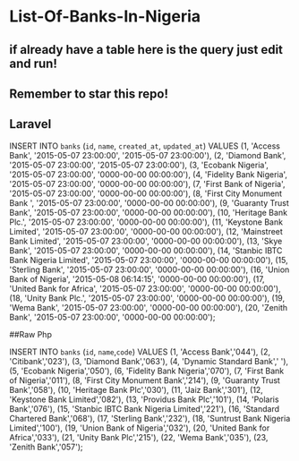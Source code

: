# List-Of-Banks-In-Nigeria


## if already have a table here is the query just edit and run!

## Remember to star this repo!

## Laravel 

INSERT INTO `banks` (`id`, `name`, `created_at`, `updated_at`) VALUES
(1, 'Access Bank', '2015-05-07 23:00:00', '2015-05-07 23:00:00'),
(2, 'Diamond Bank', '2015-05-07 23:00:00', '2015-05-07 23:00:00'),
(3, 'Ecobank Nigeria', '2015-05-07 23:00:00', '0000-00-00 00:00:00'),
(4, 'Fidelity Bank Nigeria', '2015-05-07 23:00:00', '0000-00-00 00:00:00'),
(7, 'First Bank of Nigeria', '2015-05-07 23:00:00', '0000-00-00 00:00:00'),
(8, 'First City Monument Bank ', '2015-05-07 23:00:00', '0000-00-00 00:00:00'),
(9, 'Guaranty Trust Bank', '2015-05-07 23:00:00', '0000-00-00 00:00:00'),
(10, 'Heritage Bank Plc.', '2015-05-07 23:00:00', '0000-00-00 00:00:00'),
(11, 'Keystone Bank Limited', '2015-05-07 23:00:00', '0000-00-00 00:00:00'),
(12, 'Mainstreet Bank Limited', '2015-05-07 23:00:00', '0000-00-00 00:00:00'),
(13, 'Skye Bank', '2015-05-07 23:00:00', '0000-00-00 00:00:00'),
(14, 'Stanbic IBTC Bank Nigeria Limited', '2015-05-07 23:00:00', '0000-00-00 00:00:00'),
(15, 'Sterling Bank', '2015-05-07 23:00:00', '0000-00-00 00:00:00'),
(16, 'Union Bank of Nigeria', '2015-05-08 06:14:15', '0000-00-00 00:00:00'),
(17, 'United Bank for Africa', '2015-05-07 23:00:00', '0000-00-00 00:00:00'),
(18, 'Unity Bank Plc.', '2015-05-07 23:00:00', '0000-00-00 00:00:00'),
(19, 'Wema Bank', '2015-05-07 23:00:00', '0000-00-00 00:00:00'),
(20, 'Zenith Bank', '2015-05-07 23:00:00', '0000-00-00 00:00:00');

##Raw Php

INSERT INTO `banks` (`id`, `name`,`code`) VALUES
(1, 'Access Bank','044'),
(2, 'Citibank','023'),
(3, 'Diamond Bank','063'),
(4, 'Dynamic Standard Bank',' '),
(5, 'Ecobank Nigeria','050'),
(6, 'Fidelity Bank Nigeria','070'),
(7, 'First Bank of Nigeria','011'),
(8, 'First City Monument Bank','214'),
(9, 'Guaranty Trust Bank','058'),
(10, 'Heritage Bank Plc','030'),
(11, 'Jaiz Bank','301'),
(12, 'Keystone Bank Limited','082'),
(13, 'Providus Bank Plc','101'),
(14, 'Polaris Bank','076'),
(15, 'Stanbic IBTC Bank Nigeria Limited','221'),
(16, 'Standard Chartered Bank','068'),
(17, 'Sterling Bank','232'),
(18, 'Suntrust Bank Nigeria Limited','100'),
(19, 'Union Bank of Nigeria','032'),
(20, 'United Bank for Africa','033'),
(21, 'Unity Bank Plc','215'),
(22, 'Wema Bank','035'),
(23, 'Zenith Bank','057');
